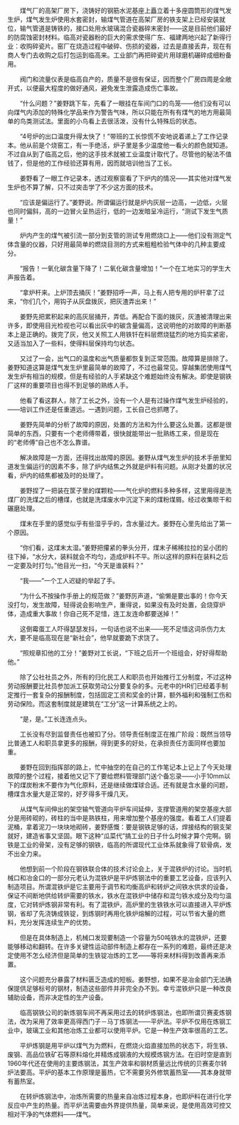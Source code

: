 　　煤气厂的高架厂房下，浇铸好的钢筋水泥基座上矗立着十多座圆筒形的煤气发生炉，煤气发生炉使用水套密封，输煤气管道在高架厂房的铁支架上已经安装就位，输气管道是铸铁的，接口处用水玻璃混合瓷器碎末密封——这是目前他们最好的防腐蚀密封材料。临高对瓷器粉的巨大的需求使得广东、福建两地兴起了新得行业：收购碎瓷片。窑厂在烧造过程中破碎、伤损的瓷器，过去是直接丢弃，现在有商人专门去收购之后打包运到临高来。工业部门再把碎瓷片用球磨机碾碎成细粉备用。

　　阀门和流量仪表是临高自产的，质量不是很有保证，因而整个厂房四周是全敞开式，以便最大程度的做好通风，避免发生泄露造成伤亡事故。

　　“什么问题？”姜野跳下车，先看了一眼挂在车间门口的鸟笼——他们没有可以向煤气内添加的特殊化学品来作为警告气味，所以只能在所有有煤气的地方用最简单的鸟类测试法。里面的小鸟看上去很活泼，没有什么特殊后的状态。

　　“4号炉的出口温度升得太快了！”带班的工长惊慌不安地说着递上了工作记录本。他从前是个烧窑工，有一手绝活，炉子里是多少温度他一看火的颜色就知道。不过自从到了临高之后，他的这手技术就被工业温度计取代了。尽管他的秘法不值钱了，但是他的工作经验还算有用，因而就培训他当了工长。

　　姜野看了一眼工作记录本，透过观察窗看了下炉内的情况——其实他对煤气发生炉也不算了解，只不过突击学了不少这方面的技术。

　　“应该是偏运行了。”姜野说。所谓偏运行就是炉内灰层一边高，一边低，火层也同时偏斜，高的一边冒火呈热运行，低的一边发暗呈冷运行，“测试下发生气质量！”

　　炉内产生的煤气被引流一部分到支管的测试专用燃烧口上——他们没有测定气体含量的仪器，只好用最简单的燃烧目测的方式来粗粗检验气体中的几种主要成分。

　　“报告！一氧化碳含量下降了！二氧化碳含量增加！”一个在工地实习的学生大声报告着。

　　“拿炉杆来。上炉顶去捅灰！”姜野招呼一声，马上有人把专用的炉杆拿了过来，“你们几个，用钩子从灰盘拨灰，把灰渣弄出来！”

　　姜野先把累积起来的高灰层捅开，弄低。再配合下面的拨灰，灰渣被清理出来许多，即使用目光检视也可以看出灰中的碳含量偏高，这说明他的对故障的判断基本上是正确的。拨完了灰，他又关照工人用铁钎在料层燃烧猛烈的地方捣实紧密，又适当加入了一些料，使得料层保持均匀状态。

　　又过了一会，出气口的温度和出气质量都恢复到正常范围。故障算是排除了。姜野知道这算是煤气发生炉里最简单的故障了，不过也最常见。穿越集团使用煤气发生炉有相当的规模，但是有经验的人手紧缺这个难题始终没有解决。即使是钢铁厂这样的重要项目也得不到足够的熟练人手。

　　他看了看这群人，除了工长之外，没有一个人是有过操作煤气发生炉经验的，——培训工作还是任重道远。一遇到问题，工长自己也抓瞎了。

　　姜野先简单的分析了故障的原因，处置的方法和为什么要这么处置。这都是很简单的东西，只要有一个老师傅带着，很快就能带出一批熟练工来，但是现在的“老师傅”自己也不怎么靠谱。

　　解决故障是一方面，还得找出故障的原因。姜野从煤气发生炉的技术手册里知道发生偏运行的因素不多，除了炉内结焦之外就是炉料有问题。从刚才处置的状况看，炉内的结焦都被及时的处理了。

　　姜野捏了一把装在筐子里的煤颗粒——气化炉的燃料多种多样，这里用得是洗煤厂的洗煤之后的槽煤，也就是洗煤废水中沉淀下来的煤粉煤屑。经过收集晾干和碾磨处理。

　　煤末在手里的感觉似乎有些湿乎乎的，含水量过大。姜野在心里先给出了第一个原因。

　　“你们看，这煤末太湿。”姜野把攥紧的拳头分开，煤末子稀稀拉拉的呈小团的往下掉，“水分大，装料就会不均匀，造成炉料不平。所以这样的原料在装料之后一定要及时打匀。”他目光一扫，“今天是谁装料？”

　　“我——”一个工人迟疑的举起了手。

　　“为什么不按操作手册上的规范做？”姜野厉声道，“偷懒是要出事的！你今天没打匀，发生故障，轻得说会影响生产，重得说，如果没有及时处置，会烧穿炉体，造成重大事故！你自己死不足惜，连工友连命都要送掉！”

　　这倒霉蛋工人吓得瑟瑟发抖，一句话也说不出来——死不足惜这词杀伤力太大，要不是临高现在是“新社会”，他早就要跪下求饶了。

　　“照规章扣他的工分！”姜野对工长说，“下班之后开一个班组会，好好得帮助他。”

　　除了公社社员之外，所有的归化民工人和职员也开始推行工分制度，不过这种劳动报酬要比社员参加派工获取劳动公分要复杂的多。元老中的HR们已经着手制定推行一套复杂的报酬制度，包括固定工资和奖金的计算，额外福利和强制工伤和劳动保险。而这套制度就是建筑在“工分”这一计算系统之上的。

　　“是，是。”工长连连点头。

　　工长没有尽到监督责任也被扣了分。领导责任制度正在推广阶段：既然当领导比普通工人和职员拿更多的报酬，得到更多的好处，在承担责任方面同样也要加重。

　　姜野在回到指挥部的路上，忙中抽空的在自己的工作笔记本上记上了今天处理故障的整个过程，接着他又记下了要给燃料管理部门送个备忘录——小于10mm以下的煤炭粉末不要作为气化原料，还是继续做煤球合适。还有就是含水量的问题，槽煤含水量大是正常的，好歹得多干燥几天。

　　从煤气车间伸出的架空输气管道向平炉车间延伸，支撑管道用的架空基座大部分是用砖砌的，砖柱的当中是熟铁柱，用来增加整个基座的强度。看着工人们提着泥桶，拿着泥刀一块块地砌砖，姜野感慨：要是钢铁足够的话，焊接结构的钢支架就好，建造省事又坚固。眼下这种“瓜菜代”搞工业的日子什么时候才算个完啊。钢铁是工业的骨架，没有足够的钢铁，临高的所谓现代工业体系就象得了软骨病，发不出全力来。

　　他想到前一个阶段在钢铁联合体的技术讨论会上，关于混铁炉的讨论。当时机械口和冶金口的一部分元老认为混铁炉是平炉炼钢法中的重要工艺设备，应该列入制造项目。所谓混铁炉是它主要用于调节和均衡高炉和转炉之间铁水供求的设备，保证不间断地供给转炉需要的铁水，铁水在混铁炉中储存和混匀铁水成分及均匀温度，它对转炉炼钢非常有利。有了混铁炉，高炉里的生铁铁水可以直接进入平炉炼钢，省却了先浇铸成铁锭，到炼钢时再用化铁炉熔解的过程，可以节省大量的燃料，充分发挥连续生产的优势。

　　但是在具体制造上，机械口发现要制造一个容量为50吨铁水的混铁炉，还要能够移动和翻转。在许多关键性运动部件制造上都存在一系列的难题，最终还是决定使用不怎么经济但是简单的生铁锭冶炼的工艺——等将来材料得到改善再来添置。

　　这个问题充分暴露了材料匮乏造成的短板。姜野想，如果不是冶金部门无法确保提供足够标号的钢材，制造这些部件并非完全办不到。幸亏混铁炉只是一种改良辅助设备，而非决定性的生产设备。

　　临高钢铁公司的新炼钢车间不再采用过去的转炉炼钢法，也即所谓贝赛麦炼钢法，改为采用了效率更高得西门子－马丁炼钢法——平炉法。平炉不仅用在炼钢工业中，玻璃工业和其他冶炼工业都可以使用平炉。它是一种生产效率很高的工艺。

　　平炉炼钢是用平炉以煤气为为燃料，在燃烧火焰直接加热的状态下，将生铁、废钢、高品位铁矿石等原料熔化并精炼成钢液的大规模炼钢方法。在旧时空是直到1960年代还在使用的主要炼钢法，其生产效率和钢材质量远比传统的贝赛麦尔转炉法要高。平炉的基本工作原理是蓄热，它不需要另外修筑蓄热室——其本身就带有蓄热室。

　　在转炉炼钢法中，冶炼所需要的热量来自冶炼过程本身，也即炉料在进行化学反应中产生的热量。而平炉法需要由外界提供热量，简单来说，是使用高效可控又相对干净的气体燃料——煤气。
